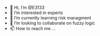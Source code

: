 - 👋 Hi, I’m @E3133
- 👀 I’m interested in experts
- 🌱 I’m currently learning risk managment
- 💞️ I’m looking to collaborate on fuzzy logic
- 📫 How to reach me ...

<!---
E3133/E3133 is a ✨ special ✨ repository because its `README.md` (this file) appears on your GitHub profile.
You can click the Preview link to take a look at your changes.
--->
